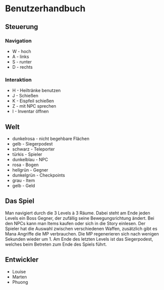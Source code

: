 # Benutzerhandbuch

## Steuerung

### Navigation

- W - hoch
- A - links
- S - runter
- D - rechts


### Interaktion

- H - Heiltränke benutzen
- J - Schießen
- K - Eispfeil schießen
- Z - mit NPC sprechen
- I - Inventar öffnen


## Welt

- dunkelrosa - nicht begehbare Flächen
- gelb - Siegerpodest
- schwarz - Teleporter
- türkis - Spieler
- dunkelblau - NPC
- rosa - Bogen
- hellgrün - Gegner
- dunkelgrün - Checkpoints
- grau - Item
- gelb - Geld


## Das Spiel

Man navigiert durch die 3 Levels à 3 Räume. Dabei steht am Ende jeden Levels ein Boss Gegner, der zufällig seine Bewegungsrichtung ändert.
Bei den NPCs kann man Items kaufen oder sich in die Story einlesen.
Der Spieler hat die Auswahl zwischen verschiedenen Waffen, zusätzlich gibt es Mana Angriffe die MP verbrauchen.
Die MP regenerieren sich nach wenigen Sekunden wieder um 1.
Am Ende des letzten Levels ist das Siegerpodest, welches beim Betreten zum Ende des Spiels führt.


## Entwickler

- Louise
- Marten
- Phuong

